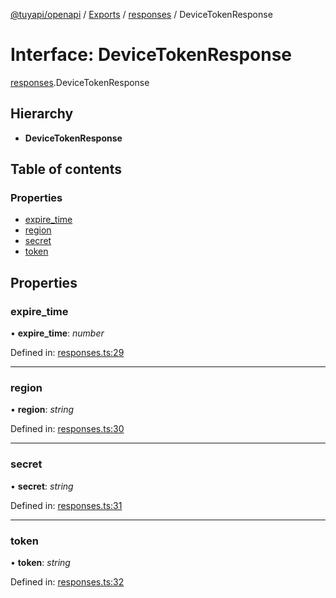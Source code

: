 [@tuyapi/openapi](../README.md) / [Exports](../modules.md) / [responses](../modules/responses.md) / DeviceTokenResponse

# Interface: DeviceTokenResponse

[responses](../modules/responses.md).DeviceTokenResponse

## Hierarchy

* **DeviceTokenResponse**

## Table of contents

### Properties

- [expire\_time](responses.devicetokenresponse.md#expire_time)
- [region](responses.devicetokenresponse.md#region)
- [secret](responses.devicetokenresponse.md#secret)
- [token](responses.devicetokenresponse.md#token)

## Properties

### expire\_time

• **expire\_time**: *number*

Defined in: [responses.ts:29](https://github.com/TuyaAPI/openapi/blob/862f9a5/src/responses.ts#L29)

___

### region

• **region**: *string*

Defined in: [responses.ts:30](https://github.com/TuyaAPI/openapi/blob/862f9a5/src/responses.ts#L30)

___

### secret

• **secret**: *string*

Defined in: [responses.ts:31](https://github.com/TuyaAPI/openapi/blob/862f9a5/src/responses.ts#L31)

___

### token

• **token**: *string*

Defined in: [responses.ts:32](https://github.com/TuyaAPI/openapi/blob/862f9a5/src/responses.ts#L32)
